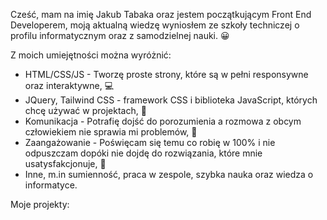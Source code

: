 Cześć, mam na imię Jakub Tabaka oraz jestem początkującym Front End Developerem, moją aktualną wiedzę wyniosłem ze szkoły techniczej o profilu informatycznym oraz z samodzielnej nauki. 😀

Z moich umiejętności można wyróżnić:
- HTML/CSS/JS - Tworzę proste strony, które są w pełni responsywne oraz interaktywne, 💻
- JQuery, Tailwind CSS - framework CSS i biblioteka JavaScript, których chcę używać w projektach, 🔌
- Komunikacja - Potrafię dojść do porozumienia a rozmowa z obcym człowiekiem nie sprawia mi problemów, 🙆
- Zaangażowanie - Poświęcam się temu co robię w 100% i nie odpuszczam dopóki nie dojdę do rozwiązania, które mnie usatysfakcjonuje, 💯
- Inne, m.in sumienność, praca w zespole, szybka nauka oraz wiedza o informatyce.

Moje projekty:



<!--
**JakubTTT/JakubTTT** is a ✨ _special_ ✨ repository because its `README.md` (this file) appears on your GitHub profile.

Here are some ideas to get you started:

- 🔭 I’m currently working on ...
- 🌱 I’m currently learning ...
- 👯 I’m looking to collaborate on ...
- 🤔 I’m looking for help with ...
- 💬 Ask me about ...
- 📫 How to reach me: ...
- 😄 Pronouns: ...
- ⚡ Fun fact: ...
-->
